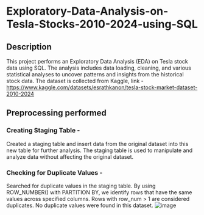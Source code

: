 # Exploratory-Data-Analysis-on-Tesla-Stocks-2010-2024-using-SQL


## Description
This project performs an Exploratory Data Analysis (EDA) on Tesla stock data using SQL. The analysis includes data loading, cleaning, and various statistical analyses to uncover patterns and insights from the historical stock data.
The dataset is collected from Kaggle, link - https://www.kaggle.com/datasets/esrathkanon/tesla-stock-market-dataset-2010-2024

## Preprocessing performed

### Creating Staging Table - 
Created a staging table and insert data from the original dataset into this new table for further analysis. The staging table is used to manipulate and analyze data without affecting the original dataset.

### Checking for Duplicate Values - 
Searched for duplicate values in the staging table. By using ROW_NUMBER() with PARTITION BY, we identify rows that have the same values across specified columns. Rows with row_num > 1 are considered duplicates. No duplicate values were found in this dataset.
![image](https://github.com/user-attachments/assets/092d0ba9-5bfb-4f50-a921-93ddfc02ea9a)





